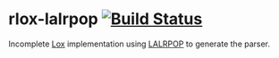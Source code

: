# rlox-lalrpop [![Build Status](https://travis-ci.org/itsbth/rlox-lalrpop.svg?branch=master)](https://travis-ci.org/itsbth/rlox-lalrpop)
Incomplete [Lox](http://www.craftinginterpreters.com/) implementation using [LALRPOP](https://github.com/nikomatsakis/lalrpop/) to generate the parser.
